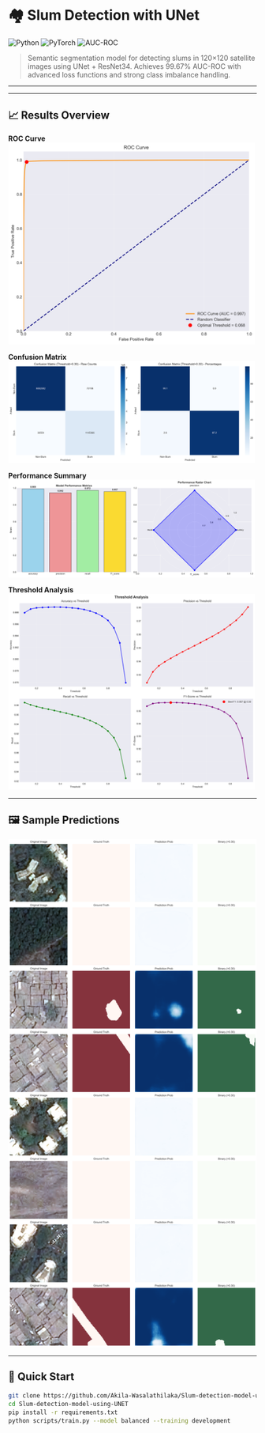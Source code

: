 # 🏘️ Slum Detection with UNet

![Python](https://img.shields.io/badge/Python-3.8+-blue.svg)
![PyTorch](https://img.shields.io/badge/PyTorch-2.0+-red.svg)
![AUC-ROC](https://img.shields.io/badge/AUC--ROC-99.67%25-brightgreen)

> Semantic segmentation model for detecting slums in 120×120 satellite images using UNet + ResNet34. Achieves 99.67% AUC-ROC with advanced loss functions and strong class imbalance handling.

---


---

## 📈 Results Overview

**ROC Curve**  
<img src="images/roc_curve.png" width="500"/>

**Confusion Matrix**  
<img src="images/confusion_matrix.png" width="500"/>

**Performance Summary**  
<img src="images/performance_summary.png" width="500"/>

**Threshold Analysis**  
<img src="images/threshold_analysis.png" width="500"/>

---

## 🖼️ Sample Predictions

<img src="images/prediction_samples.png" width="800"/>

---

## 🔧 Quick Start

```bash
git clone https://github.com/Akila-Wasalathilaka/Slum-detection-model-using-UNET.git
cd Slum-detection-model-using-UNET
pip install -r requirements.txt
python scripts/train.py --model balanced --training development
